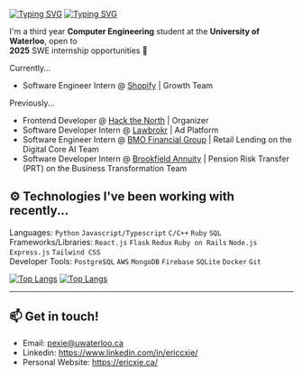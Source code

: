 [![Typing SVG](https://readme-typing-svg.demolab.com?font=Poppins&weight=600&size=25&pause=1000&color=F7F7F7&vCenter=true&width=430&height=40&lines=Hi+there!+I'm+Eric+%F0%9F%91%8B)](https://git.io/typing-svg#gh-dark-mode-only)
[![Typing SVG](https://readme-typing-svg.demolab.com?font=Poppins&weight=600&size=25&pause=1000&color=000000&vCenter=true&width=430&height=40&lines=Hi+there!+I'm+Eric+%F0%9F%91%8B)](https://git.io/typing-svg#gh-light-mode-only)

I'm a third year **Computer Engineering** student at the **University of Waterloo**, open to \
**2025** SWE internship opportunities 🌱

Currently...
- Software Engineer Intern @ [Shopify](https://www.shopify.com/) | Growth Team

Previously...
- Frontend Developer @ [Hack the North](https://hackthenorth.com/) | Organizer
- Software Developer Intern @ [Lawbrokr](https://www.lawbrokr.com/) | Ad Platform
- Software Engineer Intern @ [BMO Financial Group](https://www.bmo.com/) | Retail Lending on the Digital Core AI Team
- Software Developer Intern @ [Brookfield Annuity](https://www.brookfieldannuity.com/) | Pension Risk Transfer (PRT) on the Business Transformation Team

## ⚙️ Technologies I've been working with recently...

Languages: `Python` `Javascript/Typescript` `C/C++` `Ruby` `SQL` \
Frameworks/Libraries: `React.js` `Flask` `Redux` `Ruby on Rails` `Node.js` `Express.js` `Tailwind CSS` \
Developer Tools: `PostgreSQL` `AWS` `MongoDB` `Firebase` `SQLite` `Docker` `Git`

[![Top Langs](https://github-readme-stats.vercel.app/api/top-langs/?username=ericcxie&layout=compact&hide=procfile&theme=dark#gh-dark-mode-only)](https://github.com/ericcxie/github-readme-stats#gh-dark-mode-only)
[![Top Langs](https://github-readme-stats.vercel.app/api/top-langs/?username=ericcxie&layout=compact&hide=procfile&theme=default#gh-light-mode-only)](https://github.com/ericcxie/github-readme-stats#gh-light-mode-only)


---

## 📫 Get in touch!

- Email: pexie@uwaterloo.ca 
- Linkedin: https://www.linkedin.com/in/ericcxie/ 
- Personal Website: https://ericxie.ca/
